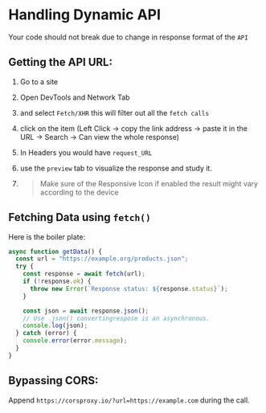 # Handling Dynamic API

Your code should not break due to change in response format of the `API`

## Getting the API URL:

1. Go to a site

2. Open DevTools and Network Tab

3. and select `Fetch/XHR` this will filter out all the `fetch calls`

4. click on the item (Left Click -> copy the link address ->  paste it in the URL -> Search -> Can view the whole response)

5. In Headers you would have `request_URL` 

6. use the `preview` tab to visualize the response and study it.

7. > Make sure of the Responsive Icon if enabled the result might vary according to the device

## Fetching Data using `fetch()`

Here is the boiler plate:

```js
async function getData() {
  const url = "https://example.org/products.json";
  try {
    const response = await fetch(url);
    if (!response.ok) {
      throw new Error(`Response status: ${response.status}`);
    }

    const json = await response.json();
    // Use .json() convertingrespose is an asynchronous.
    console.log(json);
  } catch (error) {
    console.error(error.message);
  }
}
```

## Bypassing CORS:

Append `https://corsproxy.io/?url=https://example.com`  during the call.
